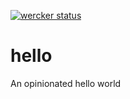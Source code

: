 [![wercker status](https://app.wercker.com/status/727d14abace90fc30ddbba2c8ea936e3/s/master "wercker status")](https://app.wercker.com/project/byKey/727d14abace90fc30ddbba2c8ea936e3)
# hello
An opinionated hello world
